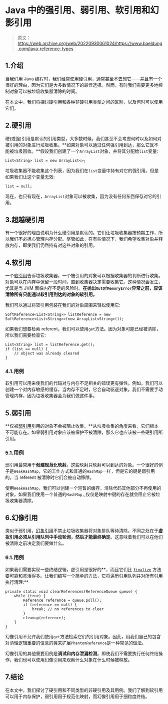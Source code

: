 # Java 中的强引用、弱引用、软引用和幻影引用

> 原文：<https://web.archive.org/web/20220930061024/https://www.baeldung.com/java-reference-types>

## 1.介绍

当我们用 Java 编程时，我们经常使用硬引用，通常甚至不去想它——并且有一个很好的理由，因为它们是大多数情况下的最佳选择。然而，有时我们需要更多地控制对象可以被垃圾收集器清除的时间。

在本文中，我们将探讨硬引用和各种非硬引用类型之间的区别，以及何时可以使用它们。

## 2.硬引用

硬(或强)引用是默认的引用类型，大多数时候，我们甚至不会考虑何时以及如何对被引用的对象进行垃圾收集。**如果对象可以通过任何强引用到达，那么它就不能被垃圾回收。**假设我们创建了一个`ArrayList`对象，并将其分配给`list`变量:

```
List<String> list = new ArrayList<>;
```

垃圾收集器不能收集这个列表，因为我们在`list`变量中持有对它的强引用。但是如果我们让这个变量无效:

```
list = null;
```

现在，也只有现在，`ArrayList`对象可以被收集，因为没有任何东西保存对它的引用。

## 3.超越硬引用

有一个很好的理由说明为什么硬引用是默认的。它们让垃圾收集器按预期工作，所以我们不必担心管理内存分配。尽管如此，在有些情况下，我们希望收集对象并释放内存，即使我们仍然持有对这些对象的引用。

## 4.软引用

一个[软引用](/web/20221128082807/https://www.baeldung.com/java-soft-references)告诉垃圾收集器，一个被引用的对象可以根据收集器的判断进行收集。对象可以在内存中保留一段时间，直到收集器决定需要收集它。这种情况会发生，尤其是当 JVM 面临内存不足的风险时。**在抛出`OutOfMemoryError`异常之前，应该清除所有只能通过软引用到达的对象的软引用。**

我们可以通过将软引用包装在我们的对象周围来轻松使用它:

```
SoftReference<List<String>> listReference = new SoftReference<List<String>>(new ArrayList<String>());
```

如果我们想要检索 referent，我们可以使用`get`方法。因为对象可能已经被清除，所以我们需要检查它:

```
List<String> list = listReference.get();
if (list == null) {
    // object was already cleared
}
```

### 4.1.用例

软引用可以用来使我们的代码对与内存不足相关的错误更有弹性。例如，我们可以创建一个对内存敏感的缓存，当内存不足时，它会自动驱逐对象。我们不需要手动管理内存，因为垃圾收集器会为我们做这件事。

## 5.弱引用

**仅被[弱引用](/web/20221128082807/https://www.baeldung.com/java-weak-reference)引用的对象不会被阻止收集。**从垃圾收集的角度来看，它们根本不可能存在。如果弱引用对象应该被保护不被清除，那么它也应该被一些硬引用所引用。

### 5.1.用例

弱引用最常用于**创建规范化映射**。这些映射只映射可以到达的对象。一个很好的例子是`WeakHashMap`，它的工作方式和普通的`HashMap`一样，但是它的键是弱引用的，当 referent 被清除时它们会被自动移除。

使用`WeakHashMap`，我们可以创建一个短暂的缓存，清除代码其他部分不再使用的对象。如果我们使用一个普通的`HashMap,`,仅仅是映射中键的存在就会阻止它被垃圾收集器清除。

## 6.幻像引用

类似于弱引用，[幻象引用](/web/20221128082807/https://www.baeldung.com/java-phantom-reference)不禁止垃圾收集器将对象排队等待清除。不同之处在于**虚拟引用必须从引用队列中手动轮询，然后才能最终确定**。这意味着我们可以在他们被清除之前决定我们要做什么。

### 6.1.用例

如果我们需要实现一些终结逻辑，虚引用是很好的**，而且它们比 [`finalize`](/web/20221128082807/https://www.baeldung.com/java-finalize) 方法要可靠和灵活得多。让我们编写一个简单的方法，它将遍历引用队列并对所有引用执行清理:**

```
private static void clearReferences(ReferenceQueue queue) {
    while (true) {
        Reference reference = queue.poll();
        if (reference == null) {
            break; // no references to clear
        }
        cleanup(reference);
    }
}
```

幻像引用不允许我们使用`get`方法检索它们的引用对象。因此，用我们自己的包含对清理逻辑重要的信息的类来扩展`PhantomReference`是一种常见的做法。

幻像引用的其他重要用例是**调试和内存泄漏检测**。即使我们不需要执行任何终结操作，我们也可以使用幻像引用来观察什么对象在什么时候被释放。

## 7.结论

在本文中，我们探讨了硬引用和不同类型的非硬引用及其用例。我们了解到软引用可以用于内存保护，弱引用用于规范化映射，而幻像引用用于细粒度终结。